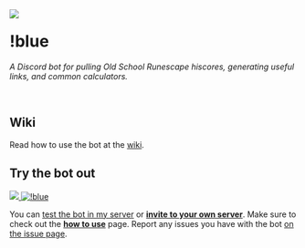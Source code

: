 <img src="https://raw.githubusercontent.com/wiki/zedchance/blues_bot.py/screenshots/b.png" align=left>

# !blue

_A Discord bot for pulling *Old School Runescape* hiscores, generating useful links, and common calculators._

<br>

## Wiki

Read how to use the bot at the [wiki](https://github.com/zedchance/blues_bot.py/wiki).

## Try the bot out  

<a href="https://discord.gg/WUsZ5Hf">
    <img src="https://img.shields.io/discord/532781992027357184?color=%237289DA&label=Blue%27s%20Bots&logo=discord&logoColor=white" />
</a>
<a href="https://top.gg/bot/532782540897910784">
    <img src="https://top.gg/api/widget/status/532782540897910784.svg?noavatar=true" alt="!blue" />
</a>

You can [test the bot in my server](https://discord.gg/WUsZ5Hf) or [**invite to your own server**](https://discord.com/api/oauth2/authorize?client_id=532782540897910784&permissions=51200&redirect_uri=https%3A%2F%2Fgithub.com%2Fzedchance%2Fblues_bot.py%2Fwiki%2FUse&scope=bot).
Make sure to check out the [**how to use**](https://github.com/zedchance/blues_bot.py/wiki/Use) page.
Report any issues you have with the bot [on the issue page](https://github.com/zedchance/blues_bot.py/issues).
